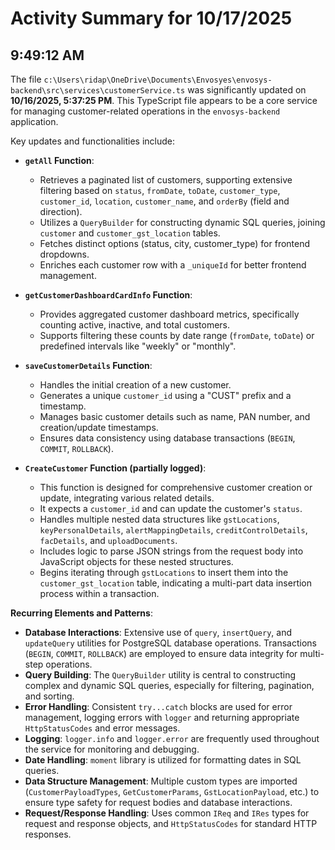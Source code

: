 # Activity Summary for 10/17/2025

## 9:49:12 AM
The file `c:\Users\ridap\OneDrive\Documents\Envosyes\envosys-backend\src\services\customerService.ts` was significantly updated on **10/16/2025, 5:37:25 PM**. This TypeScript file appears to be a core service for managing customer-related operations in the `envosys-backend` application.

Key updates and functionalities include:

*   **`getAll` Function**:
    *   Retrieves a paginated list of customers, supporting extensive filtering based on `status`, `fromDate`, `toDate`, `customer_type`, `customer_id`, `location`, `customer_name`, and `orderBy` (field and direction).
    *   Utilizes a `QueryBuilder` for constructing dynamic SQL queries, joining `customer` and `customer_gst_location` tables.
    *   Fetches distinct options (status, city, customer_type) for frontend dropdowns.
    *   Enriches each customer row with a `_uniqueId` for better frontend management.

*   **`getCustomerDashboardCardInfo` Function**:
    *   Provides aggregated customer dashboard metrics, specifically counting active, inactive, and total customers.
    *   Supports filtering these counts by date range (`fromDate`, `toDate`) or predefined intervals like "weekly" or "monthly".

*   **`saveCustomerDetails` Function**:
    *   Handles the initial creation of a new customer.
    *   Generates a unique `customer_id` using a "CUST" prefix and a timestamp.
    *   Manages basic customer details such as name, PAN number, and creation/update timestamps.
    *   Ensures data consistency using database transactions (`BEGIN`, `COMMIT`, `ROLLBACK`).

*   **`CreateCustomer` Function (partially logged)**:
    *   This function is designed for comprehensive customer creation or update, integrating various related details.
    *   It expects a `customer_id` and can update the customer's `status`.
    *   Handles multiple nested data structures like `gstLocations`, `keyPersonalDetails`, `alertMappingDetails`, `creditControlDetails`, `facDetails`, and `uploadDocuments`.
    *   Includes logic to parse JSON strings from the request body into JavaScript objects for these nested structures.
    *   Begins iterating through `gstLocations` to insert them into the `customer_gst_location` table, indicating a multi-part data insertion process within a transaction.

**Recurring Elements and Patterns**:

*   **Database Interactions**: Extensive use of `query`, `insertQuery`, and `updateQuery` utilities for PostgreSQL database operations. Transactions (`BEGIN`, `COMMIT`, `ROLLBACK`) are employed to ensure data integrity for multi-step operations.
*   **Query Building**: The `QueryBuilder` utility is central to constructing complex and dynamic SQL queries, especially for filtering, pagination, and sorting.
*   **Error Handling**: Consistent `try...catch` blocks are used for error management, logging errors with `logger` and returning appropriate `HttpStatusCodes` and error messages.
*   **Logging**: `logger.info` and `logger.error` are frequently used throughout the service for monitoring and debugging.
*   **Date Handling**: `moment` library is utilized for formatting dates in SQL queries.
*   **Data Structure Management**: Multiple custom types are imported (`CustomerPayloadTypes`, `GetCustomerParams`, `GstLocationPayload`, etc.) to ensure type safety for request bodies and database interactions.
*   **Request/Response Handling**: Uses common `IReq` and `IRes` types for request and response objects, and `HttpStatusCodes` for standard HTTP responses.